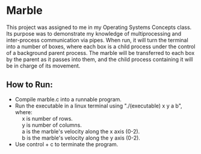 # Marble
This project was assigned to me in my Operating Systems Concepts class. Its purpose was to demonstrate my knowledge of multiprocessing and inter-process communication via pipes. When run, it will turn the terminal into a number of boxes, where each box is a child process under the control of a background parent process. The marble will be transferred to each box by the parent as it passes into them, and the child process containing it will be in charge of its movement.
## How to Run:
- Compile marble.c into a runnable program.
- Run the executable in a linux terminal using "./(executable) x y a b", where:  
&emsp; x is number of rows.  
&emsp; y is number of columns.  
&emsp; a is the marble's velocity along the x axis (0-2).  
&emsp; b is the marble's velocity along the y axis (0-2).  
- Use control + c to terminate the program.
